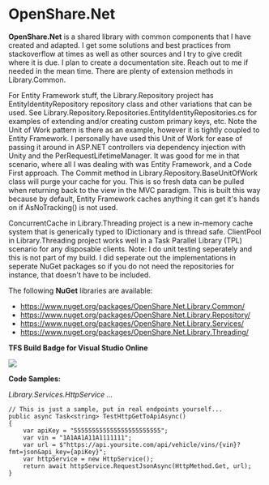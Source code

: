 # OpenShare.Net
**OpenShare.Net** is a shared library with common components that I have created and adapted. I get some solutions and best practices from stackoverflow at times as well as other sources and I try to give credit where it is due. I plan to create a documentation site. Reach out to me if needed in the mean time. There are plenty of extension methods in Library.Common.

For Entity Framework stuff, the Library.Repository project has EntityIdentityRepository repository class and other variations that can be used. See Library.Repository.Repositories.EntityIdentityRepositories.cs for examples of extending and/or creating custom primary keys, etc. Note the Unit of Work pattern is there as an example, however it is tightly coupled to Entity Framework. I personally have used this Unit of Work for ease of passing it around in ASP.NET controllers via dependency injection with Unity and the PerRequestLifetimeManager. It was good for me in that scenario, where all I was dealing with was Entity Framework, and a Code First approach. The Commit method in Library.Repository.BaseUnitOfWork class will purge your cache for you. This is so fresh data can be pulled when returning back to the view in the MVC paradigm. This is built this way because by default, Entity Framework caches anything it can get it's hands on if AsNoTracking() is not used.

ConcurrentCache in Library.Threading project is a new in-memory cache system that is generically typed to IDictionary and is thread safe. ClientPool in Library.Threading project works well in a Task Parallel Library (TPL) scenario for any disposable clients. Note: I do unit testing seperately and this is not part of my build. I did seperate out the implementations in seperate NuGet packages so if you do not need the repositories for instance, that doesn't have to be included.

The following **NuGet** libraries are available:
* <https://www.nuget.org/packages/OpenShare.Net.Library.Common/>
* <https://www.nuget.org/packages/OpenShare.Net.Library.Repository/>
* <https://www.nuget.org/packages/OpenShare.Net.Library.Services/>
* <https://www.nuget.org/packages/OpenShare.Net.Library.Threading/>

**TFS Build Badge for Visual Studio Online**

![](https://ryanmauldin.visualstudio.com/_apis/public/build/definitions/1b6b2d4e-b829-47fc-92ef-e2e179a7005b/1/badge)

**Code Samples:**

*Library.Services.HttpService ...*

```
// This is just a sample, put in real endpoints yourself...
public async Task<string> TestHttpGetToApiAsync()
{
	var apiKey = "555555555555555555555555";
	var vin = "1A1AA1A11A1111111";
	var url = $"https://api.yoursite.com/api/vehicle/vins/{vin}?fmt=json&api_key={apiKey}";
	var httpService = new HttpService();
	return await httpService.RequestJsonAsync(HttpMethod.Get, url);
}
```